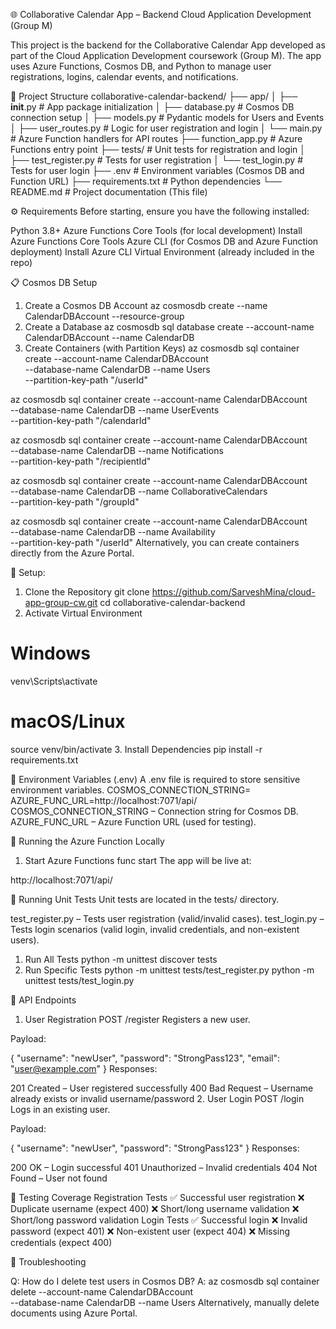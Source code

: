🌐 Collaborative Calendar App – Backend
Cloud Application Development (Group M)

This project is the backend for the Collaborative Calendar App developed as part of the Cloud Application Development coursework (Group M).
The app uses Azure Functions, Cosmos DB, and Python to manage user registrations, logins, calendar events, and notifications.

📁 Project Structure
collaborative-calendar-backend/
├── app/
│   ├── __init__.py          # App package initialization
│   ├── database.py          # Cosmos DB connection setup
│   ├── models.py            # Pydantic models for Users and Events
│   ├── user_routes.py       # Logic for user registration and login
│   └── main.py              # Azure Function handlers for API routes
├── function_app.py          # Azure Functions entry point
├── tests/                   # Unit tests for registration and login
│   ├── test_register.py     # Tests for user registration
│   └── test_login.py        # Tests for user login
├── .env                     # Environment variables (Cosmos DB and Function URL)
├── requirements.txt         # Python dependencies
└── README.md                # Project documentation (This file)


⚙️ Requirements
Before starting, ensure you have the following installed:

Python 3.8+
Azure Functions Core Tools (for local development)
Install Azure Functions Core Tools
Azure CLI (for Cosmos DB and Azure Function deployment)
Install Azure CLI
Virtual Environment (already included in the repo)

📋 Cosmos DB Setup
1. Create a Cosmos DB Account
az cosmosdb create --name CalendarDBAccount --resource-group <YourResourceGroup>
2. Create a Database
az cosmosdb sql database create --account-name CalendarDBAccount --name CalendarDB
3. Create Containers (with Partition Keys)
az cosmosdb sql container create --account-name CalendarDBAccount \
  --database-name CalendarDB --name Users \
  --partition-key-path "/userId"

az cosmosdb sql container create --account-name CalendarDBAccount \
  --database-name CalendarDB --name UserEvents \
  --partition-key-path "/calendarId"

az cosmosdb sql container create --account-name CalendarDBAccount \
  --database-name CalendarDB --name Notifications \
  --partition-key-path "/recipientId"

az cosmosdb sql container create --account-name CalendarDBAccount \
  --database-name CalendarDB --name CollaborativeCalendars \
  --partition-key-path "/groupId"

az cosmosdb sql container create --account-name CalendarDBAccount \
  --database-name CalendarDB --name Availability \
  --partition-key-path "/userId"
Alternatively, you can create containers directly from the Azure Portal.


🔧 Setup:
1. Clone the Repository
git clone https://github.com/SarveshMina/cloud-app-group-cw.git
cd collaborative-calendar-backend
2. Activate Virtual Environment
# Windows
venv\Scripts\activate

# macOS/Linux
source venv/bin/activate
3. Install Dependencies
pip install -r requirements.txt



🔑 Environment Variables (.env)
A .env file is required to store sensitive environment variables.
COSMOS_CONNECTION_STRING=<Your-Cosmos-DB-Connection-String>
AZURE_FUNC_URL=http://localhost:7071/api/
COSMOS_CONNECTION_STRING – Connection string for Cosmos DB.
AZURE_FUNC_URL – Azure Function URL (used for testing).



🚀 Running the Azure Function Locally
1. Start Azure Functions
func start
The app will be live at:

http://localhost:7071/api/


🧪 Running Unit Tests
Unit tests are located in the tests/ directory.

test_register.py – Tests user registration (valid/invalid cases).
test_login.py – Tests login scenarios (valid login, invalid credentials, and non-existent users).
1. Run All Tests
python -m unittest discover tests
2. Run Specific Tests
python -m unittest tests/test_register.py
python -m unittest tests/test_login.py


📄 API Endpoints
1. User Registration
POST /register
Registers a new user.

Payload:

{
  "username": "newUser",
  "password": "StrongPass123",
  "email": "user@example.com"
}
Responses:

201 Created – User registered successfully
400 Bad Request – Username already exists or invalid username/password
2. User Login
POST /login
Logs in an existing user.

Payload:

{
  "username": "newUser",
  "password": "StrongPass123"
}
Responses:

200 OK – Login successful
401 Unauthorized – Invalid credentials
404 Not Found – User not found


🧰 Testing Coverage
Registration Tests
✅ Successful user registration
❌ Duplicate username (expect 400)
❌ Short/long username validation
❌ Short/long password validation
Login Tests
✅ Successful login
❌ Invalid password (expect 401)
❌ Non-existent user (expect 404)
❌ Missing credentials (expect 400)


🚧 Troubleshooting

Q: How do I delete test users in Cosmos DB?
A:
az cosmosdb sql container delete --account-name CalendarDBAccount \
  --database-name CalendarDB --name Users
Alternatively, manually delete documents using Azure Portal.
